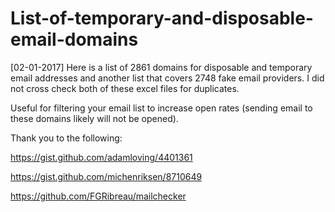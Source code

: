 # List-of-temporary-and-disposable-email-domains
[02-01-2017] Here is a list of 2861 domains for disposable and temporary email addresses and another list that covers 2748 fake email providers. I did not cross check both of these excel files for duplicates.


Useful for filtering your email list to increase open rates (sending email to these domains likely will not be opened).


Thank you to the following:

https://gist.github.com/adamloving/4401361

https://gist.github.com/michenriksen/8710649

https://github.com/FGRibreau/mailchecker
